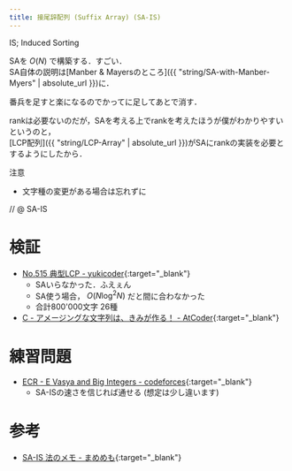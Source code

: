 ```yaml
---
title: 接尾辞配列 (Suffix Array) (SA-IS)
---
```


IS; Induced Sorting

SAを $O(N)$ で構築する．すごい．  
SA自体の説明は[Manber & Mayersのところ]({{ "string/SA-with-Manber-Myers" | absolute_url }})に．

番兵を足すと楽になるのでかってに足してあとで消す．

rankは必要ないのだが，SAを考える上でrankを考えたほうが僕がわかりやすいというのと，  
[LCP配列]({{ "string/LCP-Array" | absolute_url }})がSAにrankの実装を必要とするようにしたから．

注意

* 文字種の変更がある場合は忘れずに

// @ SA-IS

# 検証

* [No.515 典型LCP - yukicoder](https://yukicoder.me/submissions/281621){:target="_blank"}<!--_-->
  * SAいらなかった．ふえぇん
  * SA使う場合， $O(N \log^2 N)$ だと間に合わなかった
  * 合計800'000文字 26種
* [C - アメージングな文字列は、きみが作る！ - AtCoder](https://beta.atcoder.jp/contests/discovery2016-qual/submissions/3123557){:target="_blank"}<!--_-->

# 練習問題

* [ECR - E Vasya and Big Integers - codeforces](https://codeforces.com/contest/1051/problem/E){:target="_blank"}<!--_-->
  * SA-ISの速さを信じれば通せる (想定は少し違います)

# 参考

* [SA-IS 法のメモ - まめめも](http://d.hatena.ne.jp/ku-ma-me/20180130/p1){:target="_blank"}<!--_-->

